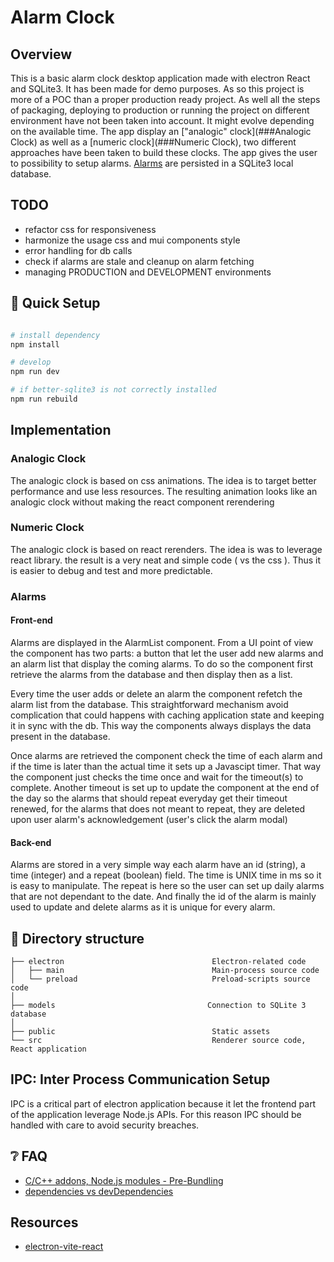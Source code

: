 # Alarm Clock

## Overview

This is a basic alarm clock desktop application made with electron React and SQLite3. It has been made for demo purposes. As so this project is more of a POC than a proper production ready project. As well all the steps of packaging, deploying to production or running the project on different environment have not been taken into account. It might evolve depending on the available time.
The app display an ["analogic" clock](###Analogic Clock) as well as a [numeric clock](###Numeric Clock), two different approaches have been taken to build these clocks.
The app gives the user to possibility to setup alarms. [Alarms](###Alarms) are persisted in a SQLite3 local database.

## TODO

- refactor css for responsiveness
- harmonize the usage css and mui components style
- error handling for db calls
- check if alarms are stale and cleanup on alarm fetching
- managing PRODUCTION and DEVELOPMENT environments

## 🛫 Quick Setup

```sh

# install dependency
npm install

# develop
npm run dev

# if better-sqlite3 is not correctly installed
npm run rebuild
```

## Implementation

### Analogic Clock

The analogic clock is based on css animations. The idea is to target better performance and use less resources.
The resulting animation looks like an analogic clock without making the react component rerendering

### Numeric Clock

The analogic clock is based on react rerenders. The idea is was to leverage react library.
the result is a very neat and simple code ( vs the css ).
Thus it is easier to debug and test and more predictable.

### Alarms

#### Front-end

Alarms are displayed in the AlarmList component. From a UI point of view the component has two parts: a button that let the user add new alarms and an alarm list that display the coming alarms. To do so the component first retrieve the alarms from the database and then display then as a list.

Every time the user adds or delete an alarm the component refetch the alarm list from the database. This straightforward mechanism avoid complication that could happens with caching application state and keeping it in sync with the db. This way the components always displays the data present in the database.

Once alarms are retrieved the component check the time of each alarm and if the time is later than the actual time it sets up a Javascipt timer. That way the component just checks the time once and wait for the timeout(s) to complete. Another timeout is set up to update the component at the end of the day so the alarms that should repeat everyday get their timeout renewed, for the alarms that does not meant to repeat, they are deleted upon user alarm's acknowledgement (user's click the alarm modal)

#### Back-end

Alarms are stored in a very simple way each alarm have an id (string), a time (integer) and a repeat (boolean) field. The time is UNIX time in ms so it is easy to manipulate. The repeat is here so the user can set up daily alarms that are not dependant to the date. And finally the id of the alarm is mainly used to update and delete alarms as it is unique for every alarm.

## 📂 Directory structure

```tree
├── electron                                 Electron-related code
│   ├── main                                 Main-process source code
│   └── preload                              Preload-scripts source code
│
├── models                                  Connection to SQLite 3 database
│
├── public                                   Static assets
└── src                                      Renderer source code, React application
```

## IPC: Inter Process Communication Setup

IPC is a critical part of electron application because it let the frontend part of the application leverage Node.js APIs. For this reason IPC should be handled with care to avoid security breaches.

## ❔ FAQ

- [C/C++ addons, Node.js modules - Pre-Bundling](https://github.com/electron-vite/vite-plugin-electron-renderer#dependency-pre-bundling)
- [dependencies vs devDependencies](https://github.com/electron-vite/vite-plugin-electron-renderer#dependencies-vs-devdependencies)

## Resources

- [electron-vite-react](https://github.com/electron-vite/electron-vite-react)
